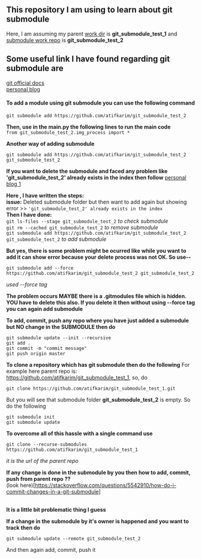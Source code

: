 This repository I am using to learn about **git submodule**
---
Here, I am assuming my parent [work dir](https://github.com/atifkarim/git_submodule_test_1) is **git_submodule_test_1** and [submodule work repo](https://github.com/atifkarim/git_submodule_test_2) is **git_submodule_test_2**

Some useful link I have found regarding **git submodule** are
---
[git official docs](https://git-scm.com/book/en/v2/Git-Tools-Submodules) <br />
[personal blog](https://github.blog/2016-02-01-working-with-submodules/)

<h4>To add a module using git submodule you can use the following command </h4>

```
git submodule add https://github.com/atifkarim/git_submodule_test_2
```

**Then, use in the main.py the following lines to run the main code** <br />
```from git_submodule_test_2.img_process import *```

**Another way of adding submodule** <br />

```git submodule add https://github.com/atifkarim/git_submodule_test_2 git_submodule_test_2```


**If you want to delete the submodule and faced any problem like 'git_submodule_test_2' already exists in the index then follow** [personal blog 1](https://stackoverflow.com/questions/12898278/issue-with-adding-common-code-as-git-submodule-already-exists-in-the-index) 

**Here , I have written the steps:** <br />
**issue:** Deleted submodule folder but then want to add again but showing error >>  ```'git_submodule_test_2' already exists in the index``` <br />
**Then I have done:** <br /> 
```git ls-files --stage git_submodule_test_2``` *to check submodule* <br />
```git rm --cached git_submodule_test_2``` *to remove submodule* <br />
```git submodule add https://github.com/atifkarim/git_submodule_test_2 git_submodule_test_2``` *to add submodule* <br />

**But yes, there is some problem might be ocurred like while you want to add it can show error because your delete process was not OK. So use--**

```
git submodule add --force https://github.com/atifkarim/git_submodule_test_2 git_submodule_test_2
```
*used --force tag* <br />

**The problem occurs MAYBE there is a .gitmodules file which is hidden. YOU have to delete this also. If you delete it then without using --force tag you can again add submodule**

**To add, commit, push any repo where you have just added a submodule but NO change in the SUBMODULE then do**
```
git submodule update --init --recursive
git add .
git commit -m "commit message"
git push origin master

```

**To clone a repository which has git submodule then do the following**
For example here parent repo is: https://github.com/atifkarim/git_submodule_test_1, so, do <br />
```
git clone https://github.com/atifkarim/git_submodule_test_1.git
```
But you will see that submodule folder **git_submodule_test_2** is empty. So do the following <br/>
```
git submodule init
git submodule update
```

**To overcome all of this hassle with a single command use**
```
git clone --recurse-submodules https://github.com/atifkarim/git_submodule_test_1
``` 
*it is the url of the parent repo*

**If any change is done in the submodule by you then how to add, commit, push from parent repo ??**
<br/>(look here)[https://stackoverflow.com/questions/5542910/how-do-i-commit-changes-in-a-git-submodule]

<br/>**It is a little bit problematic thing I guess**

**If a change in the submodule by it's owner is happened and you want to track then do**
```
git submodule update --remote git_submodule_test_2

```
And then again add, commit, push it
